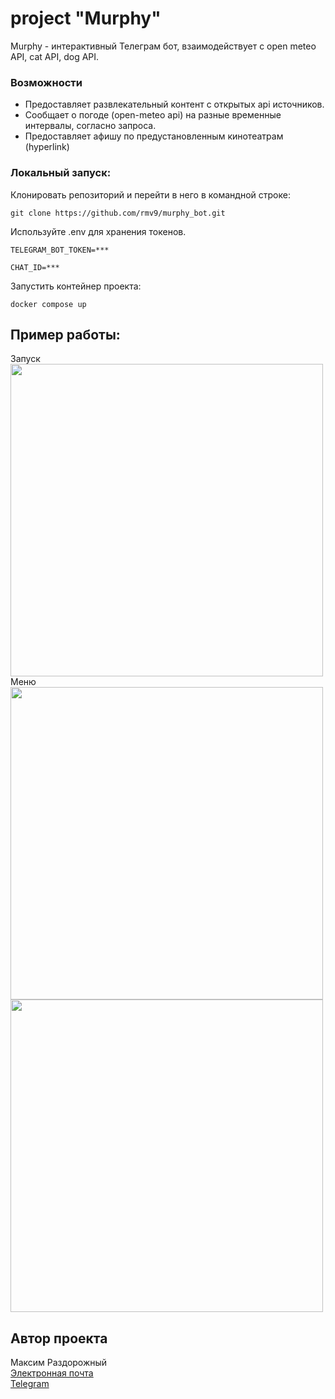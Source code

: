 # project "Murphy"
Murphy - интерактивный Телеграм бот, взаимодействует с open meteo API, cat API, dog API.    

### Возможности
* Предоставляет развлекательный контент с открытых api источников.  
* Сообщает о погоде (open-meteo api) на разные временные интервалы, согласно запроса.  
* Предоставляет афишу по предустановленным кинотеатрам (hyperlink)  

### Локальный запуск:
Клонировать репозиторий и перейти в него в командной строке:

```
git clone https://github.com/rmv9/murphy_bot.git
```

Используйте .env для хранения токенов.

```
TELEGRAM_BOT_TOKEN=***

CHAT_ID=***
```

Запустить контейнер проекта:

```
docker compose up
```

## Пример работы:
Запуск  
<img src="https://i.postimg.cc/jSGFGFnd/Screenshot-2024-09-01-12-48-37-823-org-telegram-messenger-edit.jpg" height="500">
Меню  
<img src="https://i.postimg.cc/rpxPcN5G/Screenshot-2024-09-01-12-54-08-088-org-telegram-messenger.jpg" height="500">  
<img src="https://i.postimg.cc/4xK02gdS/Screenshot-2024-09-01-12-54-34-379-org-telegram-messenger.jpg" height="500">



## Автор проекта
Максим Раздорожный  
[Электронная почта](mailto:rmv_93@mail.ru)   
[Telegram](https://t.me/rmv_dev)
